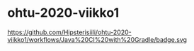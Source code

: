 # ohtu-2020-viikko1
https://github.com/Hipsterisiili/ohtu-2020-viikko1/workflows/Java%20CI%20with%20Gradle/badge.svg
